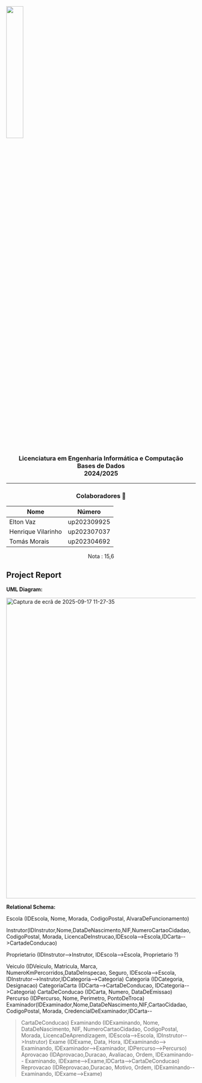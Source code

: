 <img src='https://sigarra.up.pt/feup/pt/imagens/LogotipoSI' width="30%"/>

<h3 align="center">Licenciatura em Engenharia Informática e Computação<br>Bases de Dados<br> 2024/2025 </h3>

---
<h3 align="center"> Colaboradores &#129309 </h2>

<div align="center">

| Nome               | Número      |
|--------------------|-------------|
| Elton Vaz          | up202309925 |
| Henrique Vilarinho | up202307037 |
| Tomás Morais       | up202304692 |

Nota : 15,6

</div>

## Project Report

**UML Diagram:**

<img width="1274" height="800" alt="Captura de ecrã de 2025-09-17 11-27-35" src="https://github.com/user-attachments/assets/f1ecd6e8-78d3-4aac-bebf-234f0eaf0896" />

**Relational Schema:**

Escola (IDEscola, Nome, Morada, CodigoPostal, AlvaraDeFuncionamento)

Instrutor(IDInstrutor,Nome,DataDeNascimento,NIF,NumeroCartaoCidadao, CodigoPostal, Morada, LicencaDeInstrucao,IDEscola-->Escola,IDCarta-->CartadeConducao)

Proprietario (IDInstrutor-->Instrutor, IDEscola-->Escola, Proprietario ?)

Veiculo (IDVeiculo, Matricula, Marca, NumeroKmPercorridos,DataDeInspecao, Seguro, IDEscola-->Escola, IDInstrutor-->Instrutor,IDCategoria-->Categoria)
Categoria (IDCategoria, Designacao)
CategoriaCarta (IDCarta-->CartaDeConducao, IDCategoria-->Categoria)
CartaDeConducao (IDCarta, Numero, DataDeEmissao)
Percurso (IDPercurso, Nome, Perimetro, PontoDeTroca)
Examinador(IDExaminador,Nome,DataDeNascimento,NIF,CartaoCidadao,
CodigoPostal, Morada, CredencialDeExaminador,IDCarta--
>CartaDeConducao)
Examinando (IDExaminando, Nome, DataDeNascimento, NIF,
NumeroCartaoCidadao, CodigoPostal, Morada, LicencaDeAprendizagem,
IDEscola-->Escola, IDInstrutor-->Instrutor)
Exame (IDExame, Data, Hora, IDExaminando--> Examinando,
IDExaminador-->Examinador, IDPercurso-->Percurso)
Aprovacao (IDAprovacao,Duracao, Avaliacao, Ordem, IDExaminando--
>Examinando, IDExame-->Exame,IDCarta-->CartaDeConducao)
Reprovacao (IDReprovacao,Duracao, Motivo, Ordem, IDExaminando--
>Examinando, IDExame-->Exame)
